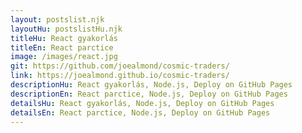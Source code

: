 ```yaml
---
layout: postslist.njk
layoutHu: postslistHu.njk
titleHu: React gyakorlás
titleEn: React parctice
image: /images/react.jpg
git: https://github.com/joealmond/cosmic-traders/
link: https://joealmond.github.io/cosmic-traders/
descriptionHu: React gyakorlás, Node.js, Deploy on GitHub Pages
descriptionEn: React parctice, Node.js, Deploy on GitHub Pages
detailsHu: React gyakorlás, Node.js, Deploy on GitHub Pages
detailsEn: React parctice, Node.js, Deploy on GitHub Pages
---
```

